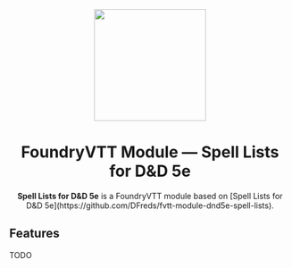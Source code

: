 <div align="center">
  <img src="https://i.imgur.com/gOZy3Jf.png" width="200" height="200"/>
</div>
<h1 align="center">FoundryVTT Module &mdash; Spell Lists for D&D 5e</h1>

<p align="center">
    <b>Spell Lists for D&D 5e</b> is a FoundryVTT module based on [Spell Lists for D&D 5e](https://github.com/DFreds/fvtt-module-dnd5e-spell-lists).
</p>

## Features

TODO
